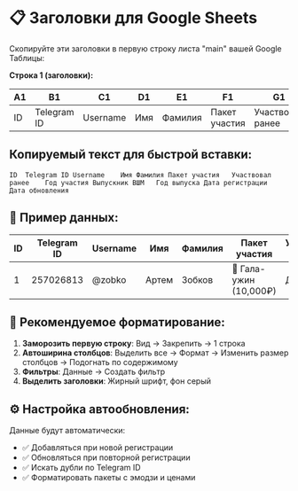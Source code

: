 # 📋 Заголовки для Google Sheets

Скопируйте эти заголовки в первую строку листа "main" вашей Google Таблицы:

**Строка 1 (заголовки):**

| A1 | B1 | C1 | D1 | E1 | F1 | G1 | H1 | I1 | J1 | K1 | L1 |
|----|----|----|----|----|----|----|----|----|----|----|----| 
| ID | Telegram ID | Username | Имя | Фамилия | Пакет участия | Участвовал ранее | Год участия | Выпускник ВШМ | Год выпуска | Дата регистрации | Дата обновления |

## Копируемый текст для быстрой вставки:

```
ID	Telegram ID	Username	Имя	Фамилия	Пакет участия	Участвовал ранее	Год участия	Выпускник ВШМ	Год выпуска	Дата регистрации	Дата обновления
```

## 📝 Пример данных:

| ID | Telegram ID | Username | Имя | Фамилия | Пакет участия | Участвовал ранее | Год участия | Выпускник ВШМ | Год выпуска | Дата регистрации | Дата обновления |
|----|-------------|----------|-----|---------|---------------|------------------|-------------|---------------|-------------|------------------|-----------------|
| 1 | 257026813 | @zobko | Артем | Зобков | 🎪 Гала-ужин (10,000₽) | Да | 2024 | Да | 2025 | 26.09.2025 17:16 | 26.09.2025 17:36 |

## 🎨 Рекомендуемое форматирование:

1. **Заморозить первую строку**: Вид → Закрепить → 1 строка
2. **Автоширина столбцов**: Выделить все → Формат → Изменить размер столбцов → Подогнать по содержимому
3. **Фильтры**: Данные → Создать фильтр
4. **Выделить заголовки**: Жирный шрифт, фон серый

## ⚙️ Настройка автообновления:

Данные будут автоматически:
- ✅ Добавляться при новой регистрации
- ✅ Обновляться при повторной регистрации
- ✅ Искать дубли по Telegram ID
- ✅ Форматировать пакеты с эмодзи и ценами